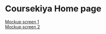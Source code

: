 # Coursekiya Home page

    
  <a href="https://coursekiya.github.io/alpha1/index.html">Mockup screen 1</a>
  <br>
  <a href="https://coursekiya.github.io/alpha/index.html">Mockup screen 2</a>
